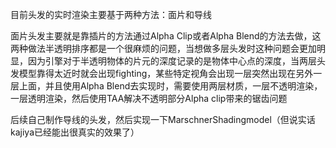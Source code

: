 目前头发的实时渲染主要基于两种方法：面片和导线

面片头发主要就是靠插片的方法通过Alpha Clip或者Alpha Blend的方法去做，这两种做法半透明排序都是一个很麻烦的问题，当想做多层头发时这种问题会更加明显，因为引擎对于半透明物体的片元的深度记录的是物体中心点的深度，当两层头发模型靠得太近时就会出现fighting，某些特定视角会出现一层突然出现在另外一层上面，并且使用Alpha Blend去实现时，需要使用两层材质，一层不透明渲染，一层透明渲染，然后使用TAA解决不透明部分Alpha clip带来的锯齿问题

后续自己制作导线的头发，然后实现一下MarschnerShadingmodel（但说实话kajiya已经能出很真实的效果了）
